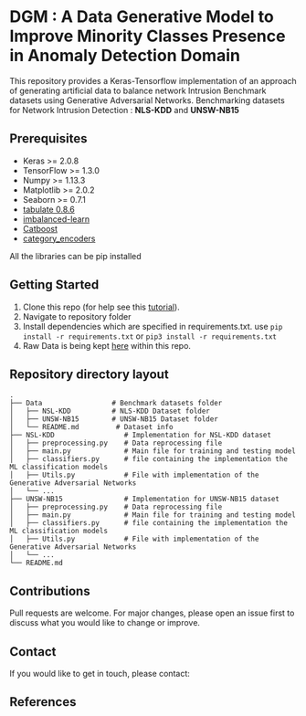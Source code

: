 # DGM : A Data Generative Model to Improve Minority Classes Presence in Anomaly Detection Domain

This repository provides a Keras-Tensorflow implementation of an approach of generating artificial data to balance network Intrusion Benchmark datasets using Generative Adversarial Networks. Benchmarking datasets for Network Intrusion Detection : **NLS-KDD** and **UNSW-NB15**

## Prerequisites

* Keras >= 2.0.8
* TensorFlow >= 1.3.0
* Numpy >= 1.13.3
* Matplotlib >= 2.0.2
* Seaborn >= 0.7.1
* [tabulate 0.8.6](https://pypi.org/project/tabulate/)
* [imbalanced-learn](https://pypi.org/project/imbalanced-learn/)
* [Catboost](https://tech.yandex.com/catboost/)
* [category_encoders](http://contrib.scikit-learn.org/categorical-encoding/index.html)

All the libraries can be pip installed

## Getting Started

1. Clone this repo (for help see this [tutorial](https://help.github.com/articles/cloning-a-repository/)).
1. Navigate to repository folder
1. Install dependencies which are specified in requirements.txt. use `pip install -r requirements.txt` or `pip3 install -r requirements.txt`
1. Raw Data is being kept [here](Data) within this repo.

## Repository directory layout

<!-- ### Repository directory layout -->

    .
    ├── Data                 # Benchmark datasets folder
    │   ├── NSL-KDD          # NLS-KDD Dataset folder
    │   ├── UNSW-NB15        # UNSW-NB15 Dataset folder
    │   └── README.md         # Dataset info
    ├── NSL-KDD                 # Implementation for NSL-KDD dataset
    │   ├── preprocessing.py    # Data reprocessing file
    │   ├── main.py             # Main file for training and testing model
    │   ├── classifiers.py      # file containing the implementation the ML classification models
    │   ├── Utils.py            # File with implementation of the Generative Adversarial Networks
    │   └── ...
    ├── UNSW-NB15               # Implementation for UNSW-NB15 dataset
    │   ├── preprocessing.py    # Data reprocessing file
    │   ├── main.py             # Main file for training and testing model
    │   ├── classifiers.py      # file containing the implementation the ML classification models
    │   ├── Utils.py            # File with implementation of the Generative Adversarial Networks
    │   └── ...
    └── README.md

## Contributions
Pull requests are welcome. For major changes, please open an issue first to discuss what you would like to change or improve.

## Contact
If you would like to get in touch, please contact: <br/>
<!-- Gcinizwe Dlamini - g.dlamini@innopolis.university -->

## References
